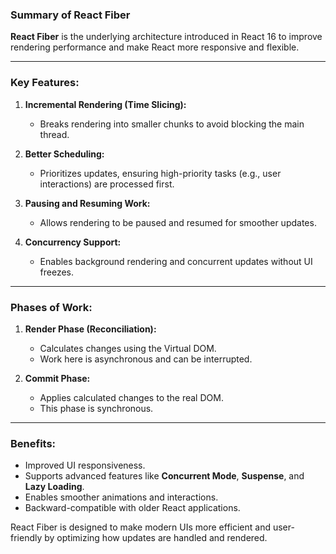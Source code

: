 ### Summary of React Fiber

**React Fiber** is the underlying architecture introduced in React 16 to improve rendering performance and make React more responsive and flexible. 

---

### Key Features:
1. **Incremental Rendering (Time Slicing):**
   - Breaks rendering into smaller chunks to avoid blocking the main thread.

2. **Better Scheduling:**
   - Prioritizes updates, ensuring high-priority tasks (e.g., user interactions) are processed first.

3. **Pausing and Resuming Work:**
   - Allows rendering to be paused and resumed for smoother updates.

4. **Concurrency Support:**
   - Enables background rendering and concurrent updates without UI freezes.

---

### Phases of Work:
1. **Render Phase (Reconciliation):**
   - Calculates changes using the Virtual DOM.
   - Work here is asynchronous and can be interrupted.

2. **Commit Phase:**
   - Applies calculated changes to the real DOM.
   - This phase is synchronous.

---

### Benefits:
- Improved UI responsiveness.
- Supports advanced features like **Concurrent Mode**, **Suspense**, and **Lazy Loading**.
- Enables smoother animations and interactions.
- Backward-compatible with older React applications.

React Fiber is designed to make modern UIs more efficient and user-friendly by optimizing how updates are handled and rendered.